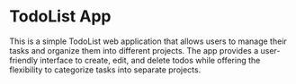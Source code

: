 # TodoList App
This is a simple TodoList web application that allows users to manage their tasks and organize them into different projects. The app provides a user-friendly interface to create, edit, and delete todos while offering the flexibility to categorize tasks into separate projects.
